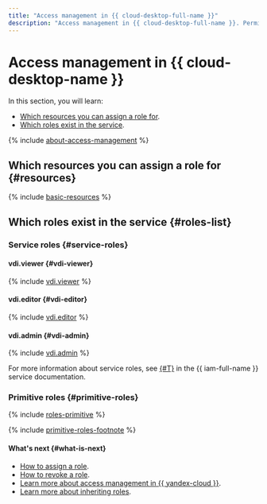 ```yaml
---
title: "Access management in {{ cloud-desktop-full-name }}"
description: "Access management in {{ cloud-desktop-full-name }}. Permissions are granted when assigning a role. You can assign a role for an organization, folder, or cloud: all permissions from a cloud or organization are inherited."
---
```


# Access management in {{ cloud-desktop-name }}

In this section, you will learn:
* [Which resources you can assign a role for](#resources).
* [Which roles exist in the service](#roles-list).

{% include [about-access-management](../../_includes/iam/about-access-management.md) %}

## Which resources you can assign a role for {#resources}

{% include [basic-resources](../../_includes/iam/basic-resources-for-access-control.md) %}

## Which roles exist in the service {#roles-list}

### Service roles {#service-roles}

#### vdi.viewer {#vdi-viewer}

{% include [vdi.viewer](../../_roles/vdi/viewer.md) %}

#### vdi.editor {#vdi-editor}

{% include [vdi.editor](../../_roles/vdi/editor.md) %}

#### vdi.admin {#vdi-admin}

{% include [vdi.admin](../../_roles/vdi/admin.md) %}

For more information about service roles, see [{#T}](../../iam/concepts/access-control/roles.md) in the {{ iam-full-name }} service documentation.

### Primitive roles {#primitive-roles}

{% include [roles-primitive](../../_includes/roles-primitive.md) %}

{% include [primitive-roles-footnote](../../_includes/primitive-roles-footnote.md) %}

#### What's next {#what-is-next}

* [How to assign a role](../../iam/operations/roles/grant.md).
* [How to revoke a role](../../iam/operations/roles/revoke.md).
* [Learn more about access management in {{ yandex-cloud }}](../../iam/concepts/access-control/index.md).
* [Learn more about inheriting roles](../../resource-manager/concepts/resources-hierarchy.md#access-rights-inheritance).
